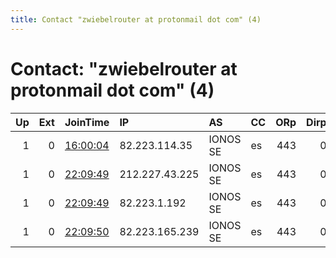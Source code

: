```yaml
---
title: Contact "zwiebelrouter at protonmail dot com" (4)
---
```


# Contact: "zwiebelrouter at protonmail dot com" (4)

|   Up |   Ext | JoinTime                                                                                              | IP             | AS       | CC   |   ORp |   Dirp | OS   | Version   | Nickname        |   eFamMembers |
|-----:|------:|:------------------------------------------------------------------------------------------------------|:---------------|:---------|:-----|------:|-------:|:-----|:----------|:----------------|--------------:|
|    1 |     0 | [16:00:04](https://nusenu.github.io/OrNetStats/w/relay/5DDFF053624BAD3126663545B5FCAB0D9FB10E72.html) | 82.223.114.35  | IONOS SE | es   |   443 |      0 | BSD  | 0.4.7.13  | ZwiebelRouter05 |             5 |
|    1 |     0 | [22:09:49](https://nusenu.github.io/OrNetStats/w/relay/43E366E41D547A1D3F22FBED10250B6C57F848DA.html) | 212.227.43.225 | IONOS SE | es   |   443 |      0 | BSD  | 0.4.7.13  | ZwiebelRouter02 |             5 |
|    1 |     0 | [22:09:49](https://nusenu.github.io/OrNetStats/w/relay/8257411C95B2B8367F13FE5ED4BEE4F574940556.html) | 82.223.1.192   | IONOS SE | es   |   443 |      0 | BSD  | 0.4.7.13  | ZwiebelRouter03 |             5 |
|    1 |     0 | [22:09:50](https://nusenu.github.io/OrNetStats/w/relay/048B9A44712BDC2B896691E37B2B62C4A81D4DE5.html) | 82.223.165.239 | IONOS SE | es   |   443 |      0 | BSD  | 0.4.7.13  | ZwiebelRouter04 |             5 |
